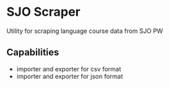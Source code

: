 # SJO Scraper
Utility for scraping language course data from SJO PW

## Capabilities
* importer and exporter for csv format
* importer and exporter for json format